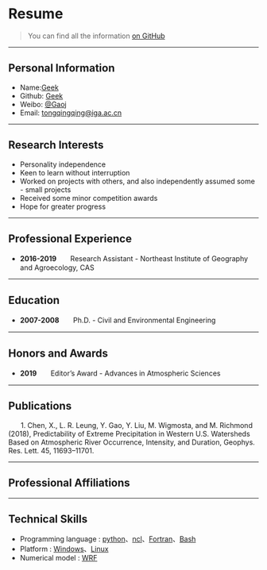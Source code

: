 # Resume

> You can find all the information [on GitHub](https://github.com/geek-007)

---

## Personal Information
<!-- Phone: [158xxxxxxx](tel://15848) -->
- Name:[Geek](https://www.baidu.com)
- Github: [Geek](https://github.com/Geek-007)
- Weibo: [@Gaoj](https://weibo.com/)
- Email: <tongqingqing@iga.ac.cn>


---
## Research Interests
- Personality independence
- Keen to learn without interruption
- Worked on projects with others, and also independently assumed some - small projects
- Received some minor competition awards
- Hope for greater progress


---
## Professional Experience
- **2016-2019**　　Research Assistant - Northeast Institute of Geography and Agroecology, CAS


---
## Education
- **2007-2008**　　Ph.D. - Civil and Environmental Engineering 


---
## Honors and Awards
- **2019**　　Editor’s Award - Advances in Atmospheric Sciences 


---
## Publications
&ensp;&ensp;&ensp; 1.	Chen, X., L. R. Leung, Y. Gao, Y. Liu, M. Wigmosta, and M. Richmond (2018), Predictability of Extreme Precipitation in Western U.S. Watersheds Based on Atmospheric River Occurrence, Intensity, and Duration, Geophys. Res. Lett. 45, 11693–11701.


---
## Professional Affiliations

---
## Technical Skills
 - Programming language : [python](https://www.python.org/)、[ncl](http://www.ncl.ucar.edu/)、[Fortran](https://www.fortran.com/)、[Bash](https://www.gnu.org/software/bash/)
 - Platform : [Windows](https://www.microsoft.com/zh-cn/windows/)、[Linux](https://www.linux.org/)
 - Numerical model : [WRF](http://www2.mmm.ucar.edu/wrf/users/)

